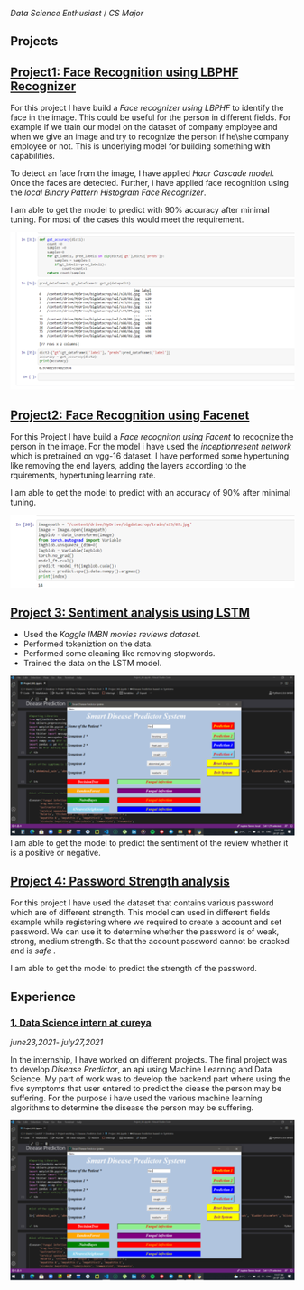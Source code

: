 *Data Science Enthusiast* / *CS Major*

## Projects
## [Project1: Face Recognition using LBPHF Recognizer](https://github.com/nikita10110/ml_projects/tree/master/face_recogniton_using_LBPH)
For this project I have build a *Face recognizer using LBPHF* to identify the face in the image. This could be useful for the person in different fields. For example if we train our model on the dataset of company employee and when we give an image and try to recognize the person if he\she company employee or not. This is underlying model for building something with capabilities.


To detect an face from the image, I have applied *Haar Cascade model*. Once the faces are detected. Further, i have applied face recognition using the *local Binary Pattern Histogram Face Recognizer*.

I am able to get the model to predict with 90% accuracy after minimal tuning. For most of the cases this would meet the requirement. 

![](https://github.com/nikita10110/Nikita_Verma/blob/1b4089c1dbe256be4a5e6fdfa1fb063561fe2fec/Screenshot%20(49).png)


## [Project2: Face Recognition using Facenet](https://github.com/nikita10110/ml_projects/tree/master/face_recognition_using_facenet)
For this Project I have build a *Face recogniton using Facent* to recognize the person in the image. For the model i have used the *inceptionresent network* which is pretrained on vgg-16 dataset. I have performed some hypertuning like removing the end layers, adding the layers according to the rquirements, hypertuning learning rate.
  
I am able to get the model to predict with an accuracy of 90% after minimal tuning. 

![](https://github.com/nikita10110/Nikita_Verma/blob/465e7f44fb1f6162e69123bb5cf4115de55ecbe0/Screenshot%20(47).png)

## [Project 3: Sentiment analysis using LSTM](https://github.com/nikita10110/sentimentanalysis)
- Used the *Kaggle IMBN movies reviews dataset*.
- Performed tokeniztion on the data.
- Performed some cleaning like removing stopwords.
- Trained the data on the LSTM model.



![  ](https://github.com/nikita10110/Nikita_Verma/blob/f079719343fc4333862edf2a3c47656eff33c41a/project.png)
I am  able to get the model to predict the sentiment of the review whether it is a positive or negative.

## [Project 4: Password Strength analysis](https://github.com/nikita10110/password_strength_nlp)
For this project I have used the dataset that contains various password which are of different strength. This model can used in different fields example while registering where we required to create a account and set password. We can use it to determine whether the password is of weak, strong, medium strength. So that the account password cannot be cracked and is *safe* .

I am able to get the model to predict the strength of the password. 

## Experience
### [1. Data Science intern at cureya](https://www.cureya.in/)
*june23,2021- july27,2021*

In the internship, I have worked on different projects. The final project was to develop *Disease Predictor*, an api using Machine Learning and Data Science. My part of work  was to develop the backend part where using the five symptoms that user entered to predict the diease the person may be suffering. For the purpose i  have used the various machine learning algorithms to determine the disease the person  may be suffering. 

![](https://github.com/nikita10110/Nikita_Verma/blob/4a488a1e85d8fd00e049f5ce2e6680b14a1dedef/Screenshot%20(51).png)




